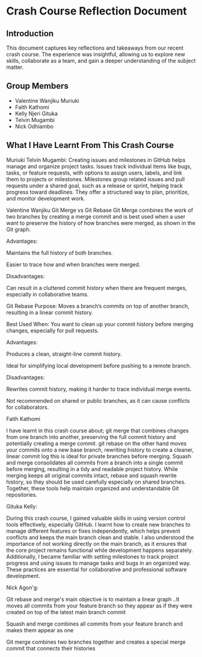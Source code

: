 # Crash Course Reflection Document

## Introduction

This document captures key reflections and takeaways from our recent crash course. The experience was insightful, allowing us to explore new skills, collaborate as a team, and gain a deeper understanding of the subject matter.

## Group Members

- Valentine Wanjiku Muriuki  
- Faith Kathomi  
- Kelly  Njeri Gituka  
- Telvin Mugambi  
- Nick Odhiambo

## What I Have Learnt From This Crash Course
 Muriuki Telvin Mugambi:
 Creating issues and milestones in GitHub helps manage and organize project tasks. Issues track individual items like bugs, tasks, or feature requests, with options to assign users, labels, and link them to projects or milestones. Milestones group related issues and pull requests under a shared goal, such as a release or sprint, helping track progress toward deadlines. They offer a structured way to plan, prioritize, and monitor development work.

Valentine Wanjiku
Git Merge vs  Git Rebase
Git Merge combines the work of two branches by creating a merge commit and is best used when  a user  want to preserve the history of how branches were merged, as shown in the Git graph.

Advantages:

Maintains the full history of both branches.

Easier to trace how and when branches were merged.

Disadvantages:

Can result in a cluttered commit history when there are frequent merges, especially in collaborative teams.

Git Rebase
Purpose: Moves  a branch’s commits on top of another branch, resulting in a linear commit history.

Best Used When: You want to clean up your commit history before merging changes, especially for pull requests.

Advantages:

Produces a clean, straight-line commit history.

Ideal for simplifying local development before pushing to a remote branch.

Disadvantages:

Rewrites commit history, making it harder to trace individual merge events.

Not recommended on shared or public branches, as it can cause conflicts for collaborators.

Faith Kathomi 

I have learnt in this crash course about; git merge that combines changes from one branch into another, preserving the full commit history and potentially creating a merge commit. git rebase on the other hand moves your commits onto a new base branch, rewriting history to create a cleaner, linear commit log this is ideal for private branches before merging. Squash and merge consolidates all commits from a branch into a single commit before merging, resulting in a tidy and readable project history. While merging keeps all original commits intact, rebase and squash rewrite history, so they should be used carefully especially on shared branches. Together, these tools help maintain organized and understandable Git repositories.

Gituka Kelly:

During this crash course, I gained valuable skills in using version control tools effectively, especially GitHub. I learnt how to create new branches to manage different features or fixes independently, which helps prevent conflicts and keeps the main branch clean and stable. I also understood the importance of not working directly on the main branch, as it ensures that the core project remains functional while development happens separately. Additionally, I became familiar with setting milestones to track project progress and using issues to manage tasks and bugs in an organized way. These practices are essential for collaborative and professional software development.

Nick Agon'g: 

Git rebase and merge's main objective is to maintain a linear graph ..It moves all commits from your feature branch so they appear as if they were created on top of the latest main branch commit

Squash and merge combines all commits from your feature branch and makes them appear as one 

Git merge combines two branches together and creates a special merge commit that connects their histories 